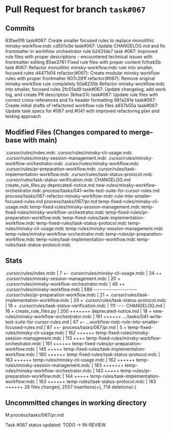 # Pull Request for branch `task#067`

## Commits
63fae0f6 task#067: Create smaller focused rules to replace monolithic minsky-workflow.mdc
cd501c6e task#067: Update CHANGELOG.md and fix frontmatter in workflow orchestrator rule
b2431de7 task #067: Improved rule files with proper descriptions - encountered technical issues with frontmatter editing
85ae3761 Fixed rule files with proper content
fcfceb5b task #067: Refactor monolithic minsky-workflow.mdc rule into smaller, focused rules
d4471d14 refactor(#067): Create modular minsky workflow rules with proper frontmatter
607c281f refactor(#067): Remove original minsky-workflow rule completely
50a8235b Refactor minsky-workflow.mdc into smaller, focused rules
2fc01ad9 task#067: Update changelog, add work log, and create PR description
3bfee37c task#067: Update rule files with correct cross-references and fix header formatting
981a291e task#067: Create initial drafts of refactored workflow rule files
a837b55a task#067: Update task specs for #067 and #041 with improved refactoring plan and testing approach


## Modified Files (Changes compared to merge-base with main)
.cursor/rules/index.mdc
.cursor/rules/minsky-cli-usage.mdc
.cursor/rules/minsky-session-management.mdc
.cursor/rules/minsky-workflow-orchestrator.mdc
.cursor/rules/minsky-workflow.mdc
.cursor/rules/pr-preparation-workflow.mdc
.cursor/rules/task-implementation-workflow.mdc
.cursor/rules/task-status-protocol.mdc
.cursor/rules/task-status-verification.mdc
CHANGELOG.md
create_rule_files.py
deprecated-notice.md
new-rules/minsky-workflow-orchestrator.mdc
process/tasks/041-write-test-suite-for-cursor-rules.md
process/tasks/067-refactor-minsky-workflow-mdc-rule-into-smaller-focused-rules.md
process/tasks/067/pr.md
temp-fixed-rules/minsky-cli-usage.mdc
temp-fixed-rules/minsky-session-management.mdc
temp-fixed-rules/minsky-workflow-orchestrator.mdc
temp-fixed-rules/pr-preparation-workflow.mdc
temp-fixed-rules/task-implementation-workflow.mdc
temp-fixed-rules/task-status-protocol.mdc
temp-rules/minsky-cli-usage.mdc
temp-rules/minsky-session-management.mdc
temp-rules/minsky-workflow-orchestrator.mdc
temp-rules/pr-preparation-workflow.mdc
temp-rules/task-implementation-workflow.mdc
temp-rules/task-status-protocol.mdc


## Stats
.cursor/rules/index.mdc                            |   7 +-
 .cursor/rules/minsky-cli-usage.mdc                 |  34 ++
 .cursor/rules/minsky-session-management.mdc        |  20 +
 .cursor/rules/minsky-workflow-orchestrator.mdc     |  48 ++
 .cursor/rules/minsky-workflow.mdc                  | 586 ---------------------
 .cursor/rules/pr-preparation-workflow.mdc          |  21 +
 .cursor/rules/task-implementation-workflow.mdc     |  29 +
 .cursor/rules/task-status-protocol.mdc             |  19 +
 .cursor/rules/task-status-verification.mdc         | 111 ----
 CHANGELOG.md                                       |  16 +
 create_rule_files.py                               | 200 +++++++
 deprecated-notice.md                               |  18 +
 new-rules/minsky-workflow-orchestrator.mdc         | 161 ++++++
 .../tasks/041-write-test-suite-for-cursor-rules.md |  47 +-
 ...workflow-mdc-rule-into-smaller-focused-rules.md |  87 ++-
 process/tasks/067/pr.md                            |   5 +
 temp-fixed-rules/minsky-cli-usage.mdc              | 162 ++++++
 temp-fixed-rules/minsky-session-management.mdc     | 113 ++++
 temp-fixed-rules/minsky-workflow-orchestrator.mdc  | 161 ++++++
 temp-fixed-rules/pr-preparation-workflow.mdc       | 145 +++++
 temp-fixed-rules/task-implementation-workflow.mdc  | 160 ++++++
 temp-fixed-rules/task-status-protocol.mdc          | 163 ++++++
 temp-rules/minsky-cli-usage.mdc                    | 162 ++++++
 temp-rules/minsky-session-management.mdc           | 183 +++++++
 temp-rules/minsky-workflow-orchestrator.mdc        | 143 +++++
 temp-rules/pr-preparation-workflow.mdc             | 144 +++++
 temp-rules/task-implementation-workflow.mdc        | 163 ++++++
 temp-rules/task-status-protocol.mdc                | 163 ++++++
 28 files changed, 2557 insertions(+), 714 deletions(-)
## Uncommitted changes in working directory
M	process/tasks/067/pr.md



Task #067 status updated: TODO → IN-REVIEW

